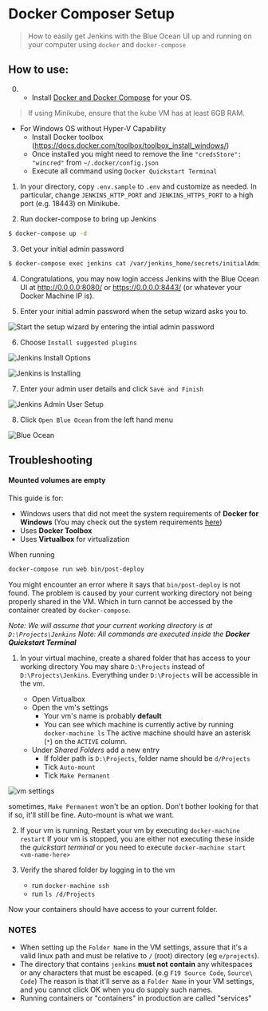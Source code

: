 Docker Composer Setup
==========

> How to easily get Jenkins with the Blue Ocean UI up and running on your computer using `docker` and `docker-compose`

## How to use:

0. - Install [Docker and Docker Compose](https://www.docker.com/community-edition) for your OS. 
> If using Minikube, ensure that the kube VM has at least 6GB RAM.
   + For Windows OS without Hyper-V Capability
     + Install Docker toolbox (https://docs.docker.com/toolbox/toolbox_install_windows/)
     + Once installed you might need to remove the line `"credsStore": "wincred"` from `~/.docker/config.json`
     + Execute all command using `Docker Quickstart Terminal`

1. In your directory, copy `.env.sample` to `.env` and customize as needed.  In particular, change `JENKINS_HTTP_PORT` and `JENKINS_HTTPS_PORT` to a high port (e.g. 18443) on Minikube.

2. Run docker-compose to bring up Jenkins

```sh
$ docker-compose up -d
```

3. Get your initial admin password

```sh
$ docker-compose exec jenkins cat /var/jenkins_home/secrets/initialAdminPassword
```

4. Congratulations, you may now login access Jenkins with the Blue Ocean UI at http://0.0.0.0:8080/ or https://0.0.0.0:8443/ (or whatever your Docker Machine IP is).

5. Enter your initial admin password when the setup wizard asks you to.

![Start the setup wizard by entering the intial admin password](images/jenkins-unlock.png)

6. Choose `Install suggested plugins`

![Jenkins Install Options](images/jenkins-install.png)

![Jenkins is Installing](images/jenkins-setup.png)

7. Enter your admin user details and click `Save and Finish`

![Jenkins Admin User Setup](images/jenkins-admin-user.png)

8. Click `Open Blue Ocean` from the left hand menu

![Blue Ocean](images/jenkins-blue-ocean.png)

## Troubleshooting

#### Mounted volumes are empty

This guide is for:
- Windows users that did not meet the system requirements of __Docker for Windows__
(You may check out the system requirements [here](https://docs.docker.com/docker-for-windows/install/#what-to-know-before-you-install))
- Uses __Docker Toolbox__
- Uses __Virtualbox__ for virtualization

When running 
```sh
docker-compose run web bin/post-deploy
```
You might encounter an error where it says that `bin/post-deploy` is not found. The problem is caused by your current working directory not being properly shared in the VM. Which in turn cannot be accessed by the container created by `docker-compose`.

_Note: We will assume that your current working directory is at `D:\Projects\Jenkins`_
_Note: All commands are executed inside the __Docker Quickstart Terminal___

1. In your virtual machine, create a shared folder that has access to your working directory
You may share `D:\Projects` instead of `D:\Projects\Jenkins`.
Everything under `D:\Projects` will be accessible in the vm.

    - Open Virtualbox
    - Open the vm's settings
        - Your vm's name is probably __default__
        - You can see which machine is currently active by running `docker-machine ls`
        The active machine should have an asterisk (`*`) on the `ACTIVE` column.
    - Under _Shared Folders_ add a new entry
        - If folder path is `D:\Projects`, folder name should be `d/Projects`
        - Tick `Auto-mount`
        - Tick `Make Permanent`

![vm settings](images/vm_settings.png)

sometimes, `Make Permanent` won't be an option. Don't bother looking for that if so, it'll still be fine. Auto-mount is what we want.

2. If your vm is running, Restart your vm by executing `docker-machine restart`
If your vm is stopped, you are either not executing these inside the _quickstart terminal_
or you need to execute `docker-machine start <vm-name-here>`

3. Verify the shared folder by logging in to the vm
    - run `docker-machine ssh`
    - run `ls /d/Projects`

Now your containers should have access to your current folder.

### NOTES
- When setting up the `Folder Name` in the VM settings, assure that it's a valid linux path and must be relative to `/` (root) directory (eg `e/projects`).
- The directory that contains `jenkins` **must not contain** any whitespaces or any characters that must be escaped. (e.g `F19 Source Code`, `Source\ Code`) The reason is that it'll serve as a `Folder Name` in your VM settings, and you cannot click OK when you do supply such names. 
- Running containers or "containers" in production are called "services"